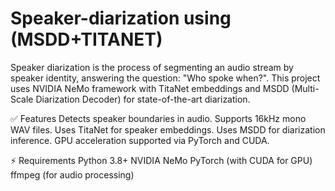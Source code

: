 # Speaker-diarization using (MSDD+TITANET)
Speaker diarization is the process of segmenting an audio stream by speaker identity, answering the question: "Who spoke when?".
This project uses NVIDIA NeMo framework with TitaNet embeddings and MSDD (Multi-Scale Diarization Decoder) for state-of-the-art diarization.

✅ Features
Detects speaker boundaries in audio.
Supports 16kHz mono WAV files.
Uses TitaNet for speaker embeddings.
Uses MSDD for diarization inference.
GPU acceleration supported via PyTorch and CUDA.

⚡ Requirements
Python 3.8+
NVIDIA NeMo
PyTorch (with CUDA for GPU)
ffmpeg (for audio processing)
